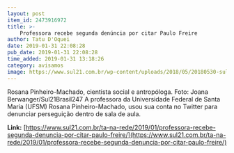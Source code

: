 ```yaml
---
layout: post
item_id: 2473916972
title: >-
    Professora recebe segunda denúncia por citar Paulo Freire
author: Tatu D'Oquei
date: 2019-01-31 22:08:28
pub_date: 2019-01-31 22:08:28
time_added: 2019-01-31 13:18:26
category: avisamos
image: https://www.sul21.com.br/wp-content/uploads/2018/05/20180530-sul21_300518_jb_0054-03.jpg
---
```


Rosana Pinheiro-Machado, cientista social e antropóloga. Foto: Joana Berwanger/Sul21Brasil247 A professora da Universidade Federal de Santa Maria (UFSM) Rosana Pinheiro-Machado, usou sua conta no Twitter para denunciar perseguição dentro de sala de aula.

**Link:** [https://www.sul21.com.br/ta-na-rede/2019/01/professora-recebe-segunda-denuncia-por-citar-paulo-freire/](https://www.sul21.com.br/ta-na-rede/2019/01/professora-recebe-segunda-denuncia-por-citar-paulo-freire/)

